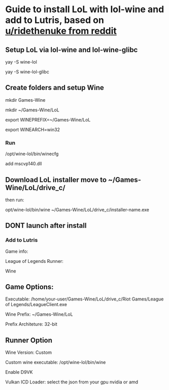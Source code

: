 # Guide to install LoL with lol-wine and add to Lutris, based on [u/ridethenuke from reddit](https://old.reddit.com/r/leagueoflinux/comments/bx0y2s/success_latest_arch_linux_winelol_patch_911/)

## Setup LoL via lol-wine and lol-wine-glibc
yay -S wine-lol

yay -S wine-lol-glibc

## Create folders and setup Wine

mkdir Games-Wine

mkdir ~/Games-Wine/LoL

export WINEPREFIX=~/Games-Wine/LoL

export WINEARCH=win32

### Run

/opt/wine-lol/bin/winecfg

add mscvp140.dll

## Download LoL installer move to ~/Games-Wine/LoL/drive_c/
then run:

opt/wine-lol/bin/wine ~/Games-Wine/LoL/drive_c/installer-name.exe

## DONT launch after install

### Add to Lutris

Game info:

League of Legends
Runner:

Wine

## Game Options:
Executable: /home/your-user/Games-Wine/LoL/drive_c/Riot Games/League of Legends/LeagueClient.exe

Wine Prefix: ~/Games-Wine/LoL

Prefix Architeture: 32-bit

## Runner Option
Wine Version: Custom

Custom wine executable: /opt/wine-lol/bin/wine

Enable D9VK

Vulkan ICD Loader: select the json from your gpu nvidia or amd
